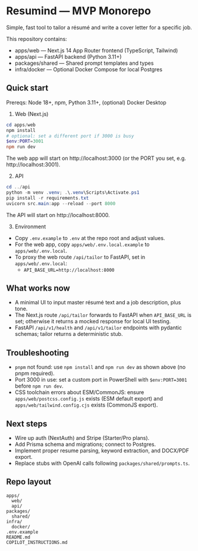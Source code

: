 # Resumind — MVP Monorepo

Simple, fast tool to tailor a résumé and write a cover letter for a specific job.

This repository contains:
- apps/web — Next.js 14 App Router frontend (TypeScript, Tailwind)
- apps/api — FastAPI backend (Python 3.11+)
- packages/shared — Shared prompt templates and types
- infra/docker — Optional Docker Compose for local Postgres

## Quick start

Prereqs: Node 18+, npm, Python 3.11+, (optional) Docker Desktop

1) Web (Next.js)

```powershell
cd apps/web
npm install
# optional: set a different port if 3000 is busy
$env:PORT=3001
npm run dev
```

The web app will start on http://localhost:3000 (or the PORT you set, e.g. http://localhost:3001).

2) API

```powershell
cd ../api
python -m venv .venv; .\.venv\Scripts\Activate.ps1
pip install -r requirements.txt
uvicorn src.main:app --reload --port 8000
```

The API will start on http://localhost:8000.

3) Environment

- Copy `.env.example` to `.env` at the repo root and adjust values.
- For the web app, copy `apps/web/.env.local.example` to `apps/web/.env.local`.
- To proxy the web route `/api/tailor` to FastAPI, set in `apps/web/.env.local`:
  - `API_BASE_URL=http://localhost:8000`

## What works now
- A minimal UI to input master résumé text and a job description, plus tone.
- The Next.js route `/api/tailor` forwards to FastAPI when `API_BASE_URL` is set; otherwise it returns a mocked response for local UI testing.
- FastAPI `/api/v1/health` and `/api/v1/tailor` endpoints with pydantic schemas; tailor returns a deterministic stub.

## Troubleshooting
- `pnpm` not found: use `npm install` and `npm run dev` as shown above (no pnpm required).
- Port 3000 in use: set a custom port in PowerShell with `$env:PORT=3001` before `npm run dev`.
- CSS toolchain errors about ESM/CommonJS: ensure `apps/web/postcss.config.js` exists (ESM default export) and `apps/web/tailwind.config.cjs` exists (CommonJS export).

## Next steps
- Wire up auth (NextAuth) and Stripe (Starter/Pro plans).
- Add Prisma schema and migrations; connect to Postgres.
- Implement proper resume parsing, keyword extraction, and DOCX/PDF export.
- Replace stubs with OpenAI calls following `packages/shared/prompts.ts`.

## Repo layout

```
apps/
  web/
  api/
packages/
  shared/
infra/
  docker/
.env.example
README.md
COPILOT_INSTRUCTIONS.md
```
